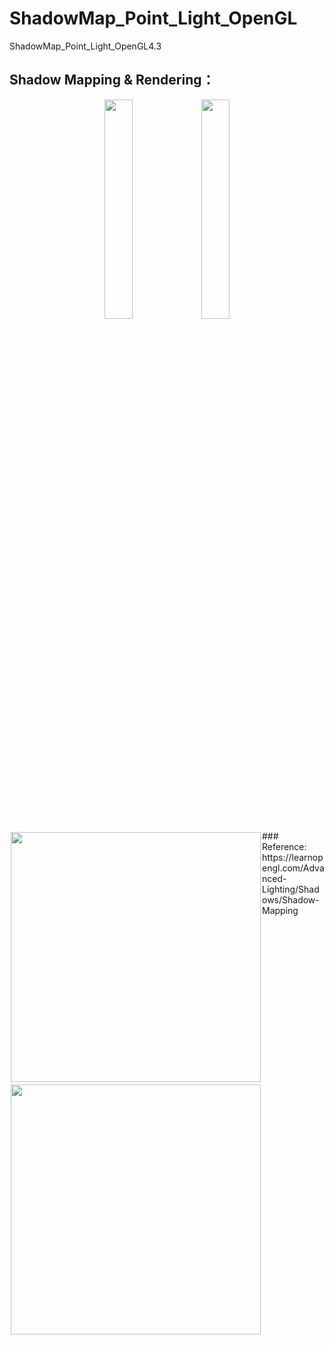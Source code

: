 # ShadowMap_Point_Light_OpenGL
ShadowMap_Point_Light_OpenGL4.3
## Shadow Mapping & Rendering：
<center class="half">
<img src="http://ota0mocmv.bkt.clouddn.com/shadowMap.png" width="30%" height="30%" />
<img src="http://ota0mocmv.bkt.clouddn.com/shadow_normal.png" width="30%" height="30%" />
</center>
<div style="float:left;border:solid 1px 000;margin:2px;"><img src="http://ota0mocmv.bkt.clouddn.com/shadowMap.png"  width="400" height="400" ></div>
<div style="float:left;border:solid 1px 000;margin:2px;"><img src="http://ota0mocmv.bkt.clouddn.com/shadow_normal.png" width="400" height="400" ></div>
### Reference:
https://learnopengl.com/Advanced-Lighting/Shadows/Shadow-Mapping
